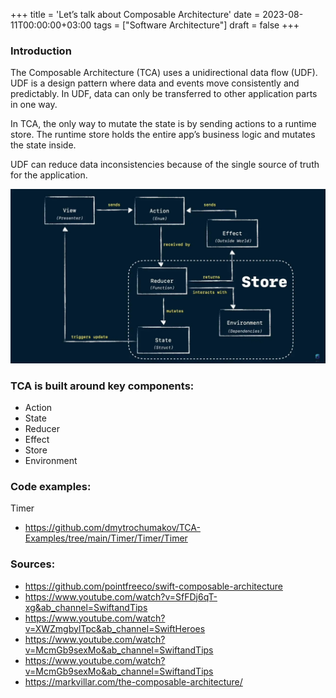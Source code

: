 +++
title = 'Let’s talk about Composable Architecture'
date = 2023-08-11T00:00:00+03:00
tags = ["Software Architecture"]
draft = false
+++

### Introduction

The Composable Architecture (TCA) uses a unidirectional data flow (UDF).
UDF is a design pattern where data and events move consistently and predictably. In UDF, data can only be transferred to other application parts in one way.

In TCA, the only way to mutate the state is by sending actions to a runtime store. The runtime store holds the entire app’s business logic and mutates the state inside.

UDF can reduce data inconsistencies because of the single source of truth for the application.

![alt image](images/4.jpg)

### TCA is built around key components:
- Action
- State
- Reducer
- Effect
- Store
- Environment

### Code examples:
Timer
- https://github.com/dmytrochumakov/TCA-Examples/tree/main/Timer/Timer/Timer

### Sources:
- https://github.com/pointfreeco/swift-composable-architecture
- https://www.youtube.com/watch?v=SfFDj6qT-xg&ab_channel=SwiftandTips
- https://www.youtube.com/watch?v=XWZmgbylTpc&ab_channel=SwiftHeroes
- https://www.youtube.com/watch?v=McmGb9sexMo&ab_channel=SwiftandTips
- https://www.youtube.com/watch?v=McmGb9sexMo&ab_channel=SwiftandTips
- https://markvillar.com/the-composable-architecture/